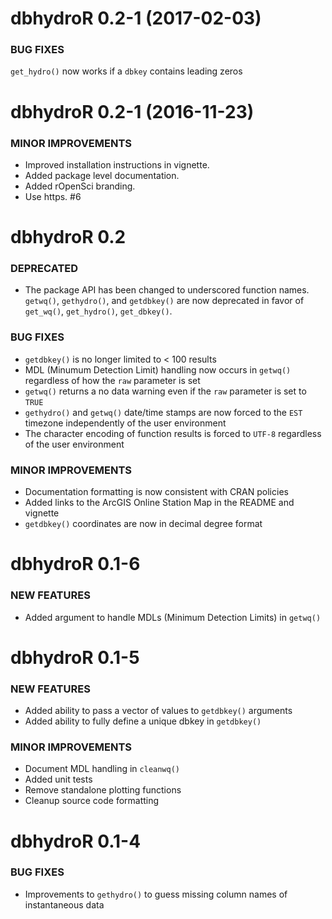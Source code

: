 dbhydroR 0.2-1 (2017-02-03)
===================

### BUG FIXES
`get_hydro()` now works if a `dbkey` contains leading zeros

dbhydroR 0.2-1 (2016-11-23)
===================

### MINOR IMPROVEMENTS

* Improved installation instructions in vignette.
* Added package level documentation.
* Added rOpenSci branding.
* Use https. #6

dbhydroR 0.2
===================

### DEPRECATED

* The package API has been changed to underscored function names. `getwq()`, `gethydro()`, and `getdbkey()` are now deprecated in favor of `get_wq()`, `get_hydro()`, `get_dbkey()`.

### BUG FIXES

* `getdbkey()` is no longer limited to < 100 results
* MDL (Minumum Detection Limit) handling now occurs in `getwq()` regardless of how the `raw` parameter is set
* `getwq()` returns a no data warning even if the `raw` parameter is set to `TRUE`
* `gethydro()` and `getwq()` date/time stamps are now forced to the `EST` timezone independently of the user environment
* The character encoding of function results is forced to `UTF-8` regardless of the user environment

### MINOR IMPROVEMENTS

* Documentation formatting is now consistent with CRAN policies
* Added links to the ArcGIS Online Station Map in the README and vignette
* `getdbkey()` coordinates are now in decimal degree format

dbhydroR 0.1-6
===================

### NEW FEATURES

* Added argument to handle MDLs (Minimum Detection Limits) in `getwq()`


dbhydroR 0.1-5
===================

### NEW FEATURES

* Added ability to pass a vector of values to `getdbkey()` arguments
* Added ability to fully define a unique dbkey in `getdbkey()`

### MINOR IMPROVEMENTS

* Document MDL handling in `cleanwq()`
* Added unit tests
* Remove standalone plotting functions
* Cleanup source code formatting

dbhydroR 0.1-4
===================

### BUG FIXES

* Improvements to `gethydro()` to guess missing column names of instantaneous data
